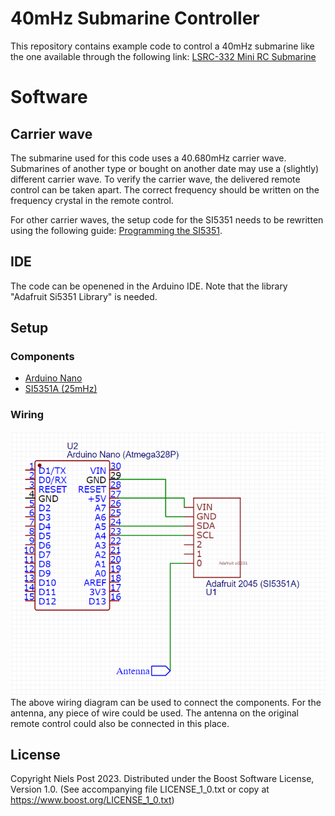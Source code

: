 40mHz Submarine Controller
=======

This repository contains example code to control a 40mHz submarine like the one available through the following link:
[LSRC-332 Mini RC Submarine](https://nl.aliexpress.com/item/1005005888269003.html)

# Software

## Carrier wave
The submarine used for this code uses a 40.680mHz carrier wave. Submarines of another type or bought on another date may use a
(slightly) different carrier wave. To verify the carrier wave, the delivered remote control can be taken apart. The correct frequency should be 
written on the frequency crystal in the remote control. 

For other carrier waves, the setup code for the SI5351 needs to be rewritten using the following guide: [Programming the SI5351](https://miscircuitos.com/clock-generator-si5351/). 

## IDE
The code can be openened in the Arduino IDE. Note that the library "Adafruit Si5351 Library" is needed. 

## Setup
### Components

- [Arduino Nano](https://nl.aliexpress.com/item/1005005967644175.html)
- [SI5351A (25mHz)](https://nl.aliexpress.com/item/4000040035169.html)

### Wiring
![WiringDiagram.png](WiringDiagram.png)
The above wiring diagram can be used to connect the components.
For the antenna, any piece of wire could be used. The antenna on the original remote control could also be connected in this place. 


## License
Copyright Niels Post 2023.
Distributed under the Boost Software License, Version 1.0.
(See accompanying file LICENSE_1_0.txt or copy at
https://www.boost.org/LICENSE_1_0.txt)